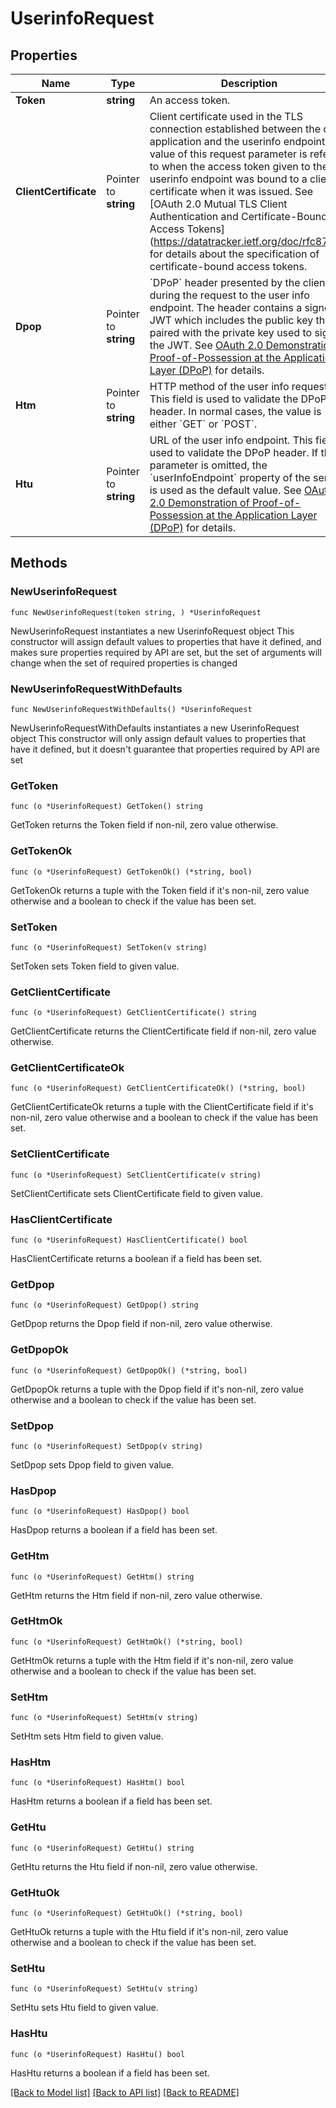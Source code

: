 # UserinfoRequest

## Properties

Name | Type | Description | Notes
------------ | ------------- | ------------- | -------------
**Token** | **string** | An access token.  | 
**ClientCertificate** | Pointer to **string** | Client certificate used in the TLS connection established between the client application and the userinfo endpoint.  The value of this request parameter is referred to when the access token given to the userinfo endpoint was bound to a client certificate when it was issued. See [OAuth 2.0 Mutual TLS Client Authentication and Certificate-Bound Access Tokens] (https://datatracker.ietf.org/doc/rfc8705/) for details about the specification of certificate-bound access tokens.  | [optional] 
**Dpop** | Pointer to **string** | &#x60;DPoP&#x60; header presented by the client during the request to the user info endpoint.  The header contains a signed JWT which includes the public key that is paired with the private key used to sign the JWT. See [OAuth 2.0 Demonstration of Proof-of-Possession at the Application Layer (DPoP)](https://datatracker.ietf.org/doc/html/draft-ietf-oauth-dpop) for details.  | [optional] 
**Htm** | Pointer to **string** | HTTP method of the user info request. This field is used to validate the DPoP header. In normal cases, the value is either &#x60;GET&#x60; or &#x60;POST&#x60;.  | [optional] 
**Htu** | Pointer to **string** | URL of the user info endpoint. This field is used to validate the DPoP header.  If this parameter is omitted, the &#x60;userInfoEndpoint&#x60; property of the service is used as the default value. See [OAuth 2.0 Demonstration of Proof-of-Possession at the Application Layer (DPoP)](https://datatracker.ietf.org/doc/html/draft-ietf-oauth-dpop) for details. | [optional] 

## Methods

### NewUserinfoRequest

`func NewUserinfoRequest(token string, ) *UserinfoRequest`

NewUserinfoRequest instantiates a new UserinfoRequest object
This constructor will assign default values to properties that have it defined,
and makes sure properties required by API are set, but the set of arguments
will change when the set of required properties is changed

### NewUserinfoRequestWithDefaults

`func NewUserinfoRequestWithDefaults() *UserinfoRequest`

NewUserinfoRequestWithDefaults instantiates a new UserinfoRequest object
This constructor will only assign default values to properties that have it defined,
but it doesn't guarantee that properties required by API are set

### GetToken

`func (o *UserinfoRequest) GetToken() string`

GetToken returns the Token field if non-nil, zero value otherwise.

### GetTokenOk

`func (o *UserinfoRequest) GetTokenOk() (*string, bool)`

GetTokenOk returns a tuple with the Token field if it's non-nil, zero value otherwise
and a boolean to check if the value has been set.

### SetToken

`func (o *UserinfoRequest) SetToken(v string)`

SetToken sets Token field to given value.


### GetClientCertificate

`func (o *UserinfoRequest) GetClientCertificate() string`

GetClientCertificate returns the ClientCertificate field if non-nil, zero value otherwise.

### GetClientCertificateOk

`func (o *UserinfoRequest) GetClientCertificateOk() (*string, bool)`

GetClientCertificateOk returns a tuple with the ClientCertificate field if it's non-nil, zero value otherwise
and a boolean to check if the value has been set.

### SetClientCertificate

`func (o *UserinfoRequest) SetClientCertificate(v string)`

SetClientCertificate sets ClientCertificate field to given value.

### HasClientCertificate

`func (o *UserinfoRequest) HasClientCertificate() bool`

HasClientCertificate returns a boolean if a field has been set.

### GetDpop

`func (o *UserinfoRequest) GetDpop() string`

GetDpop returns the Dpop field if non-nil, zero value otherwise.

### GetDpopOk

`func (o *UserinfoRequest) GetDpopOk() (*string, bool)`

GetDpopOk returns a tuple with the Dpop field if it's non-nil, zero value otherwise
and a boolean to check if the value has been set.

### SetDpop

`func (o *UserinfoRequest) SetDpop(v string)`

SetDpop sets Dpop field to given value.

### HasDpop

`func (o *UserinfoRequest) HasDpop() bool`

HasDpop returns a boolean if a field has been set.

### GetHtm

`func (o *UserinfoRequest) GetHtm() string`

GetHtm returns the Htm field if non-nil, zero value otherwise.

### GetHtmOk

`func (o *UserinfoRequest) GetHtmOk() (*string, bool)`

GetHtmOk returns a tuple with the Htm field if it's non-nil, zero value otherwise
and a boolean to check if the value has been set.

### SetHtm

`func (o *UserinfoRequest) SetHtm(v string)`

SetHtm sets Htm field to given value.

### HasHtm

`func (o *UserinfoRequest) HasHtm() bool`

HasHtm returns a boolean if a field has been set.

### GetHtu

`func (o *UserinfoRequest) GetHtu() string`

GetHtu returns the Htu field if non-nil, zero value otherwise.

### GetHtuOk

`func (o *UserinfoRequest) GetHtuOk() (*string, bool)`

GetHtuOk returns a tuple with the Htu field if it's non-nil, zero value otherwise
and a boolean to check if the value has been set.

### SetHtu

`func (o *UserinfoRequest) SetHtu(v string)`

SetHtu sets Htu field to given value.

### HasHtu

`func (o *UserinfoRequest) HasHtu() bool`

HasHtu returns a boolean if a field has been set.


[[Back to Model list]](../README.md#documentation-for-models) [[Back to API list]](../README.md#documentation-for-api-endpoints) [[Back to README]](../README.md)


